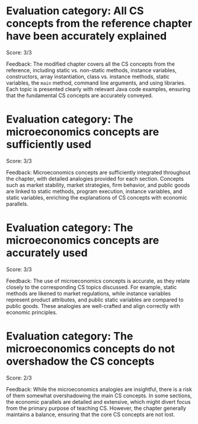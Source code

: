 # Evaluation category: All CS concepts from the reference chapter have been accurately explained

Score: 3/3

Feedback: The modified chapter covers all the CS concepts from the reference, including static vs. non-static methods, instance variables, constructors, array instantiation, class vs. instance methods, static variables, the `main` method, command line arguments, and using libraries. Each topic is presented clearly with relevant Java code examples, ensuring that the fundamental CS concepts are accurately conveyed.

# Evaluation category: The microeconomics concepts are sufficiently used

Score: 3/3

Feedback: Microeconomics concepts are sufficiently integrated throughout the chapter, with detailed analogies provided for each section. Concepts such as market stability, market strategies, firm behavior, and public goods are linked to static methods, program execution, instance variables, and static variables, enriching the explanations of CS concepts with economic parallels.

# Evaluation category: The microeconomics concepts are accurately used

Score: 3/3

Feedback: The use of microeconomics concepts is accurate, as they relate closely to the corresponding CS topics discussed. For example, static methods are likened to market regulations, while instance variables represent product attributes, and public static variables are compared to public goods. These analogies are well-crafted and align correctly with economic principles.

# Evaluation category: The microeconomics concepts do not overshadow the CS concepts

Score: 2/3

Feedback: While the microeconomics analogies are insightful, there is a risk of them somewhat overshadowing the main CS concepts. In some sections, the economic parallels are detailed and extensive, which might divert focus from the primary purpose of teaching CS. However, the chapter generally maintains a balance, ensuring that the core CS concepts are not lost.

